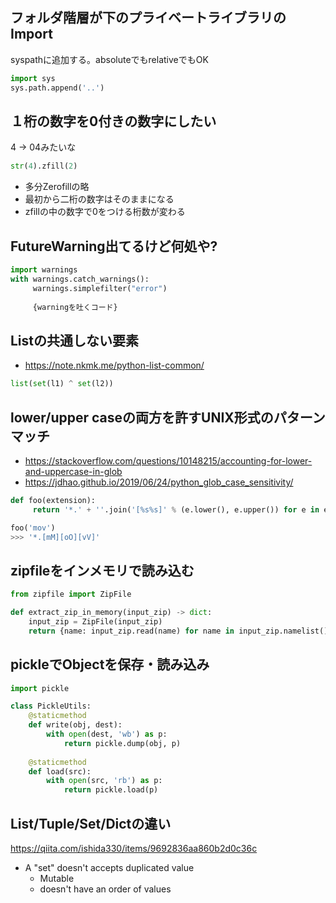 ## フォルダ階層が下のプライベートライブラリのImport
syspathに追加する。absoluteでもrelativeでもOK

```python
import sys
sys.path.append('..')
```

## １桁の数字を0付きの数字にしたい

4 -> 04みたいな

```python
str(4).zfill(2)
```
* 多分Zerofillの略
* 最初から二桁の数字はそのままになる
* zfillの中の数字で0をつける桁数が変わる


## FutureWarning出てるけど何処や?
```python
import warnings
with warnings.catch_warnings():
     warnings.simplefilter("error")
     
     {warningを吐くコード}
```

## Listの共通しない要素
* https://note.nkmk.me/python-list-common/

```python
list(set(l1) ^ set(l2))
```

## lower/upper caseの両方を許すUNIX形式のパターンマッチ
* https://stackoverflow.com/questions/10148215/accounting-for-lower-and-uppercase-in-glob
* https://jdhao.github.io/2019/06/24/python_glob_case_sensitivity/

```python
def foo(extension):
     return '*.' + ''.join('[%s%s]' % (e.lower(), e.upper()) for e in extension)

foo('mov')
>>> '*.[mM][oO][vV]'
```

## zipfileをインメモリで読み込む
```python
from zipfile import ZipFile

def extract_zip_in_memory(input_zip) -> dict:
    input_zip = ZipFile(input_zip)
    return {name: input_zip.read(name) for name in input_zip.namelist()}
```

## pickleでObjectを保存・読み込み
```python
import pickle

class PickleUtils:
    @staticmethod
    def write(obj, dest):
        with open(dest, 'wb') as p:
            return pickle.dump(obj, p)
    
    @staticmethod
    def load(src):
        with open(src, 'rb') as p:
            return pickle.load(p)
```

## List/Tuple/Set/Dictの違い
https://qiita.com/ishida330/items/9692836aa860b2d0c36c

* A "set" doesn't accepts duplicated value
    * Mutable
    * doesn't have an order of values